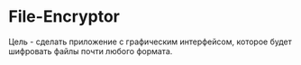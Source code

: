# File-Encryptor

Цель - сделать приложение с графическим интерфейсом, которое будет шифровать файлы почти любого формата.
